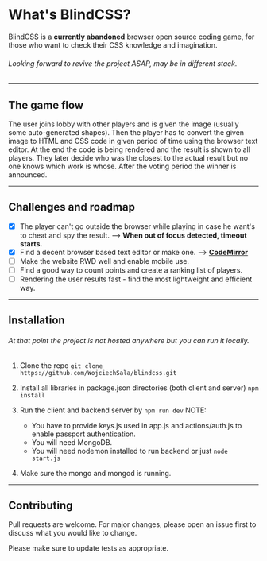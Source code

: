 # What's BlindCSS?

BlindCSS is a **currently abandoned** browser open source coding game, for those who want to check their CSS knowledge and imagination.

###### Looking forward to revive the project ASAP, may be in different stack.

---

## The game flow

The user joins lobby with other players and is given the image (usually some auto-generated shapes). Then the player has to convert the given image to HTML and CSS code in given period of time using the browser text editor. At the end the code is being rendered and the result is shown to all players. They later decide who was the closest to the actual result but no one knows which work is whose. After the voting period the winner is announced.

---

## Challenges and roadmap

- [x] The player can't go outside the browser while playing in case he want's to cheat and spy the result. --> **When out of focus detected, timeout starts.**
- [x] Find a decent browser based text editor or make one. --> **[CodeMirror](https://codemirror.net/)**
- [ ] Make the website RWD well and enable mobile use.
- [ ] Find a good way to count points and create a ranking list of players.
- [ ] Rendering the user results fast - find the most lightweight and efficient way.

---

## Installation

###### At that point the project is not hosted anywhere but you can run it locally.

1. Clone the repo `git clone https://github.com/WojciechSala/blindcss.git`
2. Install all libraries in package.json directories (both client and server) `npm install`
3. Run the client and backend server by `npm run dev`
   NOTE:

   - You have to provide keys.js used in app.js and actions/auth.js to enable passport authentication.
   - You will need MongoDB.
   - You will need nodemon installed to run backend or just `node start.js`

4. Make sure the mongo and mongod is running.

---

## Contributing

Pull requests are welcome. For major changes, please open an issue first to discuss what you would like to change.

Please make sure to update tests as appropriate.
